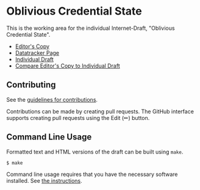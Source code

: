 # Oblivious Credential State

This is the working area for the individual Internet-Draft, "Oblivious Credential State".

* [Editor's Copy](https://OR13.github.io/draft-steele-spice-oblivious-credential-state/#go.draft-steele-spice-oblivious-credential-state.html)
* [Datatracker Page](https://datatracker.ietf.org/doc/draft-steele-spice-oblivious-credential-state)
* [Individual Draft](https://datatracker.ietf.org/doc/html/draft-steele-spice-oblivious-credential-state)
* [Compare Editor's Copy to Individual Draft](https://OR13.github.io/draft-steele-spice-oblivious-credential-state/#go.draft-steele-spice-oblivious-credential-state.diff)


## Contributing

See the
[guidelines for contributions](https://github.com/OR13/draft-steele-spice-oblivious-credential-state/blob/main/CONTRIBUTING.md).

Contributions can be made by creating pull requests.
The GitHub interface supports creating pull requests using the Edit (✏) button.


## Command Line Usage

Formatted text and HTML versions of the draft can be built using `make`.

```sh
$ make
```

Command line usage requires that you have the necessary software installed.  See
[the instructions](https://github.com/martinthomson/i-d-template/blob/main/doc/SETUP.md).

